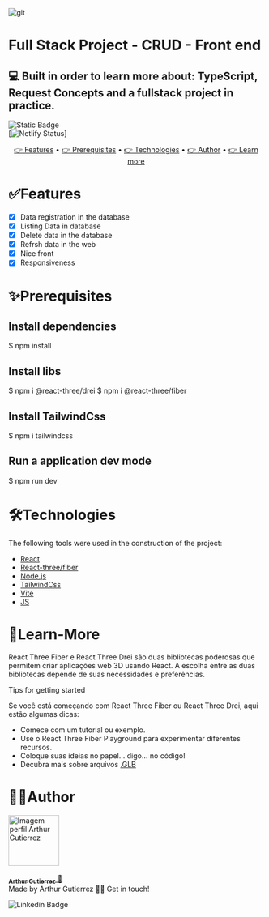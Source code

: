![git](https://github.com/ArthurGuti/Project-3D/assets/131212175/67dca253-fc4b-4a87-905f-287a1eb738bb)
# Full Stack Project - CRUD - Front end 
## 💻 Built in order to learn more about: TypeScript, Request Concepts and a fullstack project in practice.

<img alt="Static Badge" src="https://img.shields.io/badge/dev%20-%20Arthur%20-%20Gutierrez?color=%23907bf2&link=www.linkedin.com%2Fin%2Farthur-gutierrez-de-oliveira-dev2110"> <br> 
[![Netlify Status](https://api.netlify.com/api/v1/badges/f3da937e-4566-4b6f-b223-516d5b63cccd/deploy-status)]

<p align="center">
 <a href="#features"> 👉 Features</a> •
 <a href="#pré-requisitos"> 👉 Prerequisites</a> • 
 <a href="#tecnologias"> 👉 Technologies</a> • 
 <a href="#autor">👉 Author</a> •
 <a href="#saiba-mais">👉 Learn more</a>
</p>

# ✅Features

- [x] Data registration in the database
- [x] Listing Data in database
- [x] Delete data in the database
- [x] Refrsh data in the web
- [x] Nice front
- [x] Responsiveness 

# ✨Prerequisites

## Install dependencies
$ npm install 

## Install libs
$ npm i @react-three/drei
$ npm i @react-three/fiber

## Install TailwindCss
$ npm i tailwindcss

## Run a application dev mode
$ npm run dev

# 🛠Technologies

The following tools were used in the construction of the project:

- [React](https://pt-br.reactjs.org/)
- [React-three/fiber](https://docs.pmnd.rs/react-three-fiber/getting-started/introduction)
- [Node.js](https://nodejs.org/en/)
- [TailwindCss](https://tailwindcss.com/)
- [Vite](https://vitejs.dev/)
- [JS](https://vitejs.dev/](https://developer.mozilla.org/pt-BR/docs/Web/JavaScript))

# 📝Learn-More
React Three Fiber e React Three Drei são duas bibliotecas poderosas que permitem criar aplicações web 3D usando React. A escolha entre as duas bibliotecas depende de suas necessidades e preferências.

Tips for getting started

Se você está começando com React Three Fiber ou React Three Drei, aqui estão algumas dicas:

- Comece com um tutorial ou exemplo.
- Use o React Three Fiber Playground para experimentar diferentes recursos.
- Coloque suas ideias no papel... digo... no código!
- Decubra mais sobre arquivos [.GLB](https://imagetostl.com/pt/ver-glb-online)

# 🧑‍💻Author
<a href="https://github.com/ArthurGuti/">
<div style="border-radius: 25%;">
  <img src="https://avatars.githubusercontent.com/u/131212175?s=400&u=ad1122209b601713ba611d911af19ade07d17c6f&v=4" width="100px" alt="Imagem perfil Arthur Gutierrez"/>
</div>
 <br/>
 <sub><b>Arthur Gutierrez</b></sub>
</a> <a href="www.linkedin.com/in/arthur-gutierrez-de-oliveira-dev2110" title="Linkedin">🚀</a><br/>
Made by Arthur Gutierrez 👋🏽 Get in touch!
<br/>

![Linkedin Badge](https://img.shields.io/badge/-ArthurDev-blue?style=flat-square&logo=Linkedin&logoColor=white&link=www.linkedin.com/in/arthur-gutierrez-de-oliveira-dev2110)


